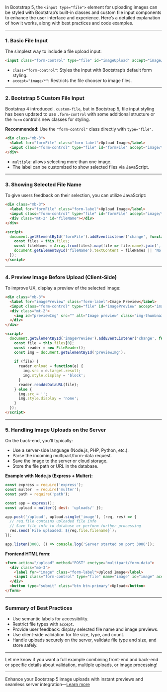 In Bootstrap 5, the `<input type="file">` element for uploading images can be styled with Bootstrap’s built-in classes and custom file input components to enhance the user interface and experience. Here’s a detailed explanation of how it works, along with best practices and code examples.

---

### 1. Basic File Input

The simplest way to include a file upload input:

```html
<input class="form-control" type="file" id="imageUpload" accept="image/*">
```

- `class="form-control"`: Styles the input with Bootstrap’s default form styling.
- `accept="image/*"`: Restricts the file chooser to image files.

---

### 2. Bootstrap 5 Custom File Input

Bootstrap 4 introduced `.custom-file`, but in Bootstrap 5, file input styling has been updated to use `.form-control` with some additional structure or the `form` control’s new classes for styling.

**Recommended**: Use the `"form-control"` class directly with `type="file"`.

```html
<div class="mb-3">
  <label for="formFile" class="form-label">Upload Image</label>
  <input class="form-control" type="file" id="formFile" accept="image/*" multiple>
</div>
```

- `multiple`: allows selecting more than one image.
- The label can be customized to show selected files via JavaScript.

---

### 3. Showing Selected File Name

To give users feedback on their selection, you can utilize JavaScript:

```html
<div class="mb-3">
  <label for="formFile" class="form-label">Upload Image</label>
  <input class="form-control" type="file" id="formFile" accept="image/*">
  <div class="mt-2" id="fileName"></div>
</div>

<script>
  document.getElementById('formFile').addEventListener('change', function() {
    const files = this.files;
    const fileNames = Array.from(files).map(file => file.name).join(', ');
    document.getElementById('fileName').textContent = fileNames || 'No file selected';
  });
</script>
```

---

### 4. Preview Image Before Upload (Client-Side)

To improve UX, display a preview of the selected image:

```html
<div class="mb-3">
  <label for="imagePreview" class="form-label">Image Preview</label>
  <input class="form-control" type="file" id="imagePreview" accept="image/*">
  <div class="mt-2">
    <img id="previewImg" src="" alt="Image preview" class="img-thumbnail" style="display:none; max-width: 200px;">
  </div>
</div>

<script>
  document.getElementById('imagePreview').addEventListener('change', function() {
    const file = this.files[0];
    const reader = new FileReader();
    const img = document.getElementById('previewImg');
    
    if (file) {
      reader.onload = function(e) {
        img.src = e.target.result;
        img.style.display = 'block';
      }
      reader.readAsDataURL(file);
    } else {
      img.src = '';
      img.style.display = 'none';
    }
  });
</script>
```

---

### 5. Handling Image Uploads on the Server

On the back-end, you'll typically:

- Use a server-side language (Node.js, PHP, Python, etc.).
- Parse the incoming multipart/form-data request.
- Save the image to the server or cloud storage.
- Store the file path or URL in the database.

**Example with Node.js (Express + Multer):**

```javascript
const express = require('express');
const multer  = require('multer');
const path = require('path');

const app = express();
const upload = multer({ dest: 'uploads/' });

app.post('/upload', upload.single('image'), (req, res) => {
  // req.file contains uploaded file info
  // Save file info to database or perform further processing
  res.send(`File uploaded: ${req.file.filename}`);
});

app.listen(3000, () => console.log('Server started on port 3000'));
```

**Frontend HTML form:**

```html
<form action="/upload" method="POST" enctype="multipart/form-data">
  <div class="mb-3">
    <label for="image" class="form-label">Upload Image</label>
    <input class="form-control" type="file" name="image" id="image" accept="image/*" required>
  </div>
  <button type="submit" class="btn btn-primary">Upload</button>
</form>
```

---

### **Summary of Best Practices**

- Use semantic labels for accessibility.
- Restrict file types with `accept`.
- Provide user feedback: display selected file name and image previews.
- Use client-side validation for file size, type, and count.
- Handle uploads securely on the server, validate file type and size, and store safely.

---

Let me know if you want a full example combining front-end and back-end or specific details about validation, multiple uploads, or image processing!

---
Enhance your Bootstrap 5 image uploads with instant previews and seamless server integration—[Learn more](https://pollinations.ai/redirect/letsenhance)
